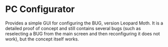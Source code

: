 # PC Configurator #

Provides a simple GUI for configuring the BUG, version Leopard Moth. It is a detailed proof of concept and still contains several bugs (such as reselecting a BUG from the main screen and then reconfiguring it does not work), but the concept itself works.
